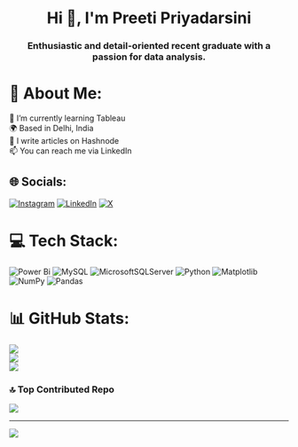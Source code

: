 <h1 align="center">Hi 👋, I'm Preeti Priyadarsini</h1>
<h3 align="center">Enthusiastic and detail-oriented recent graduate with a passion for data analysis.</h3>

# 💫 About Me:
🌱 I’m currently learning Tableau<br>🌍 Based in Delhi, India<br>📝 I write articles on Hashnode<br>📫 You can reach me via LinkedIn


## 🌐 Socials:
[![Instagram](https://img.shields.io/badge/Instagram-%23E4405F.svg?logo=Instagram&logoColor=white)](https://instagram.com/preeti.analyst) [![LinkedIn](https://img.shields.io/badge/LinkedIn-%230077B5.svg?logo=linkedin&logoColor=white)](https://linkedin.com/in/preeti-priyadarsini) [![X](https://img.shields.io/badge/X-black.svg?logo=X&logoColor=white)](https://x.com/prttwts) 

# 💻 Tech Stack:
![Power Bi](https://img.shields.io/badge/power_bi-F2C811?style=plastic&logo=powerbi&logoColor=black) ![MySQL](https://img.shields.io/badge/mysql-4479A1.svg?style=plastic&logo=mysql&logoColor=white) ![MicrosoftSQLServer](https://img.shields.io/badge/Microsoft%20SQL%20Server-CC2927?style=plastic&logo=microsoft%20sql%20server&logoColor=white) ![Python](https://img.shields.io/badge/python-3670A0?style=plastic&logo=python&logoColor=ffdd54) ![Matplotlib](https://img.shields.io/badge/Matplotlib-%23ffffff.svg?style=plastic&logo=Matplotlib&logoColor=black) ![NumPy](https://img.shields.io/badge/numpy-%23013243.svg?style=plastic&logo=numpy&logoColor=white) ![Pandas](https://img.shields.io/badge/pandas-%23150458.svg?style=plastic&logo=pandas&logoColor=white) 
# 📊 GitHub Stats:
![](https://github-readme-stats.vercel.app/api?username=PPriyadarsini&theme=ambient_gradient&hide_border=true&include_all_commits=true&count_private=false)<br/>
![](https://github-readme-streak-stats.herokuapp.com/?user=PPriyadarsini&theme=ambient_gradient&hide_border=true)<br/>
![](https://github-readme-stats.vercel.app/api/top-langs/?username=PPriyadarsini&theme=ambient_gradient&hide_border=true&include_all_commits=true&count_private=false&layout=compact)

### 🔝 Top Contributed Repo
![](https://github-contributor-stats.vercel.app/api?username=PPriyadarsini&limit=5&theme=ambient_gradient&combine_all_yearly_contributions=true)

---
[![](https://visitcount.itsvg.in/api?id=PPriyadarsini&icon=0&color=10)](https://visitcount.itsvg.in)


<!-- Proudly created with GPRM ( https://gprm.itsvg.in ) -->

<!-- Proudly created with GPRM ( https://gprm.itsvg.in ) -->
